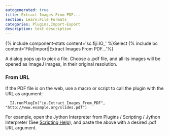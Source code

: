 ```yaml
---
autogenerated: true
title: Extract Images From PDF...
section: Learn:File Formats
categories: Plugins,Import-Export
description: test description
---
```



{% include component-stats content='sc.fiji:IO\_' %}Select {% include bc content='File|Import|Extract Images From PDF...'%}

A dialog pops up to pick a file. Choose a .pdf file, and all its images will be opened as ImageJ images, in their original resolution.

### From URL

If the PDF file is on the web, use a macro or script to call the plugin with the URL as argument:

      IJ.runPlugIn("io.Extract_Images_From_PDF", "http://www.example.org/slides.pdf")

For example, open the Jython Interpreter from Plugins / Scripting / Jython Interpreter (See [Scripting Help](/scripting)), and paste the above with a desired .pdf URL argument.

 

